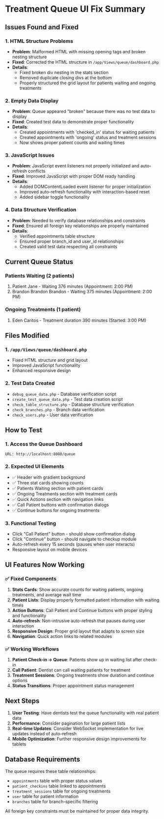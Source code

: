 # Treatment Queue UI Fix Summary

## Issues Found and Fixed

### 1. **HTML Structure Problems**
- **Problem**: Malformed HTML with missing opening tags and broken nesting structure
- **Fixed**: Corrected the HTML structure in `/app/Views/queue/dashboard.php`
- **Details**: 
  - Fixed broken div nesting in the stats section
  - Removed duplicate closing divs at the bottom
  - Properly structured the grid layout for patients waiting and ongoing treatments

### 2. **Empty Data Display**
- **Problem**: Queue appeared "broken" because there was no test data to display
- **Fixed**: Created test data to demonstrate proper functionality
- **Details**:
  - Created appointments with 'checked_in' status for waiting patients
  - Created appointments with 'ongoing' status and treatment sessions
  - Now shows proper patient counts and waiting times

### 3. **JavaScript Issues**
- **Problem**: JavaScript event listeners not properly initialized and auto-refresh conflicts
- **Fixed**: Improved JavaScript with proper DOM ready handling
- **Details**:
  - Added DOMContentLoaded event listener for proper initialization
  - Improved auto-refresh functionality with interaction-based reset
  - Added sidebar toggle functionality

### 4. **Data Structure Verification**
- **Problem**: Needed to verify database relationships and constraints
- **Fixed**: Ensured all foreign key relationships are properly maintained
- **Details**:
  - Verified appointments table structure
  - Ensured proper branch_id and user_id relationships
  - Created valid test data respecting all constraints

## Current Queue Status

### **Patients Waiting (2 patients)**
1. Patient Jane - Waiting 376 minutes (Appointment: 2:00 PM)
2. Brandon Brandon Brandon - Waiting 375 minutes (Appointment: 2:00 PM)

### **Ongoing Treatments (1 patient)**
1. Eden Caritos - Treatment duration 390 minutes (Started: 3:00 PM)

## Files Modified

### 1. `/app/Views/queue/dashboard.php`
- Fixed HTML structure and grid layout
- Improved JavaScript functionality
- Enhanced responsive design

### 2. Test Data Created
- `debug_queue_data.php` - Database verification script
- `create_test_queue_data.php` - Test data creation script
- `check_table_structure.php` - Database structure verification
- `check_branches.php` - Branch data verification  
- `check_users.php` - User data verification

## How to Test

### 1. **Access the Queue Dashboard**
```
URL: http://localhost:8080/queue
```

### 2. **Expected UI Elements**
- ✅ Header with gradient background
- ✅ Three stat cards showing counts
- ✅ Patients Waiting section with patient cards
- ✅ Ongoing Treatments section with treatment cards
- ✅ Quick Actions section with navigation links
- ✅ Call Patient buttons with confirmation dialogs
- ✅ Continue buttons for ongoing treatments

### 3. **Functional Testing**
- Click "Call Patient" button - should show confirmation dialog
- Click "Continue" button - should navigate to checkup module
- Auto-refresh every 15 seconds (pauses when user interacts)
- Responsive layout on mobile devices

## UI Features Now Working

### ✅ **Fixed Components**
1. **Stats Cards**: Show accurate counts for waiting patients, ongoing treatments, and average wait time
2. **Patient Lists**: Display properly formatted patient information with waiting times
3. **Action Buttons**: Call Patient and Continue buttons with proper styling and functionality
4. **Auto-refresh**: Non-intrusive auto-refresh that pauses during user interaction
5. **Responsive Design**: Proper grid layout that adapts to screen size
6. **Navigation**: Quick action links to related modules

### ✅ **Working Workflows**
1. **Patient Check-in → Queue**: Patients show up in waiting list after check-in
2. **Call Patient**: Dentist can call waiting patients for treatment
3. **Treatment Sessions**: Ongoing treatments show duration and continue options
4. **Status Transitions**: Proper appointment status management

## Next Steps

1. **User Testing**: Have dentists test the queue functionality with real patient data
2. **Performance**: Consider pagination for large patient lists
3. **Real-time Updates**: Consider WebSocket implementation for live updates instead of auto-refresh
4. **Mobile Optimization**: Further responsive design improvements for tablets

## Database Requirements

The queue requires these table relationships:
- `appointments` table with proper status values
- `patient_checkins` table linked to appointments  
- `treatment_sessions` table for ongoing treatments
- `user` table for patient information
- `branches` table for branch-specific filtering

All foreign key constraints must be maintained for proper data integrity.
